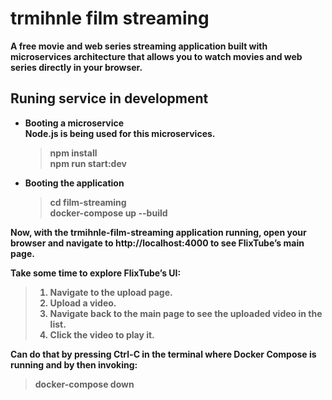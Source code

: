 # <strong> trmihnle film streaming

A free movie and web series streaming application built with microservices architecture that allows you to watch movies and web series directly in your browser.

## <strong> Runing service in development
- Booting a microservice <br>
    Node.js is being used for this microservices. <br> 
    > npm install <br>
    > npm run start:dev
- Booting the application <br>
    > cd film-streaming <br>
    > docker-compose up --build <br>
    
Now, with the trmihnle-film-streaming application running, open your browser and navigate to
http://localhost:4000 to see FlixTube’s main page.

Take some time to explore FlixTube’s UI: <br>
> 1. Navigate to the upload page.<br>
> 2. Upload a video. <br>
> 3. Navigate back to the main page to see the uploaded video in the list. <br>
> 4. Click the video to play it. <br>

Can do that by pressing Ctrl-C in the terminal where Docker Compose is running and by then invoking:  <br>
> docker-compose down <br>

